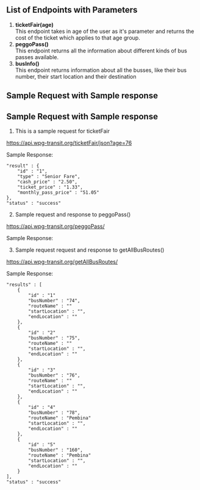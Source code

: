 ## List of Endpoints with Parameters

1. **ticketFair(age)**<br>
This endpoint takes in age of the user as it's parameter and returns the cost of the ticket which applies to that age group.
1. **peggoPass()** <br>
This endpoint returns all the information about different kinds of bus passes available. 
1. **busInfo()** <br>
This endpoint returns information about all the busses, like their bus number, their start location and their destination

## Sample Request with Sample response

## Sample Request with Sample response

1) This is a sample request for ticketFair

https://api.wpg-transit.org/ticketFair/json?age=76

Sample Response: 
```
"result" : {
    "id" : "1",
    "type" : "Senior Fare",
    "cash_price" : "2.50",
    "ticket_price" : "1.33",
    "monthly_pass_price" : "51.05"
},
"status" : "success"
```
2) Sample request and response to peggoPass()

https://api.wpg-transit.org/peggoPass/

Sample Response:

3) Sample request request and response to getAllBusRoutes()

https://api.wpg-transit.org/getAllBusRoutes/

Sample Response:


```
"results" : [
    {
        "id" : "1"
        "busNumber" : "74",
        "routeName" : ""
        "startLocation" : "", 
        "endLocation" : ""
    },
    {
        "id" : "2"
        "busNumber" : "75",
        "routeName" : ""
        "startLocation" : "", 
        "endLocation" : ""
    },
    {
        "id" : "3"
        "busNumber" : "76",
        "routeName" : ""
        "startLocation" : "", 
        "endLocation" : ""
    },
    {
        "id" : "4"
        "busNumber" : "78",
        "routeName" : "Pembina"
        "startLocation" : "", 
        "endLocation" : ""
    },
    {
        "id" : "5"
        "busNumber" : "160",
        "routeName" : "Pembina"
        "startLocation" : "", 
        "endLocation" : ""
    }
],
"status" : "success"
```

